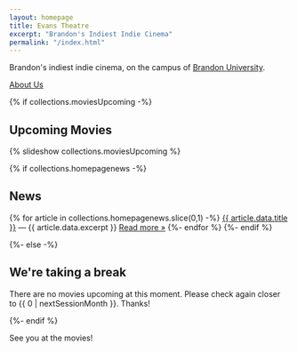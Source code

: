 ```yaml
---
layout: homepage
title: Evans Theatre
excerpt: "Brandon's Indiest Indie Cinema"
permalink: "/index.html"
---
```


Brandon's indiest indie cinema, on the campus of [Brandon University](https://www.brandonu.ca/).

[About Us](/about/)

{% if collections.moviesUpcoming -%}

## Upcoming Movies

{% slideshow collections.moviesUpcoming %}

{% if collections.homepagenews -%}
<h2>News</h2>
  {% for article in collections.homepagenews.slice(0,1) -%}
  	<a href="{{ article.data.permalink }}">{{ article.data.title }}</a> — {{ article.data.excerpt }} <a href="{{ article.data.permalink }}">Read more »</a>
  {%- endfor %}
{%- endif %}

{%- else -%}

## We're taking a break

There are no movies upcoming at this moment. Please check again closer to {{ 0 | nextSessionMonth }}. Thanks!

{%- endif %}

See you at the movies!
